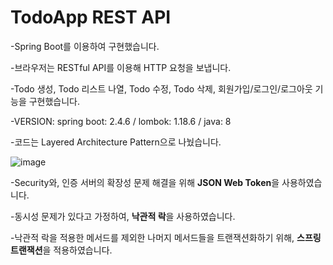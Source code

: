 # TodoApp REST API
-Spring Boot를 이용하여 구현했습니다.  

-브라우저는 RESTful API를 이용해 HTTP 요청을 보냅니다.   

-Todo 생성, Todo 리스트 나열, Todo 수정, Todo 삭제, 회원가입/로그인/로그아웃 기능을 구현했습니다.   

-VERSION: spring boot: 2.4.6 / lombok: 1.18.6 / java: 8   

-코드는 Layered Architecture Pattern으로 나눴습니다.

![image](https://user-images.githubusercontent.com/67453494/214787882-ec566ee8-c1b8-4281-8de1-9c84bdaab8cd.png)

-Security와, 인증 서버의 확장성 문제 해결을 위해 **JSON Web Token**을 사용하였습니다.

-동시성 문제가 있다고 가정하여, **낙관적 락**을 사용하였습니다.

-낙관적 락을 적용한 메서드를 제외한 나머지 메서드들을 트랜잭션화하기 위해, **스프링 트랜잭션**을 적용하였습니다.
